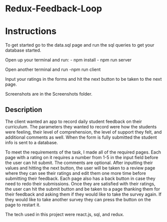 # Redux-Feedback-Loop

# Instructions

To get started go to the data.sql page and run the sql queries to get your database started.

Open up your terminal and run:
    - npm install
    - npm run server

Open another terminal and run
    -npm run client

Input your ratings in the forms and hit the next button to be taken to the next page.

Screenshots are in the Screenshots folder.


## Description

The client wanted an app to record daily student feedback on their curriculum. The parameters they wanted to record were how the students were feeling,
 their level of comprehension, the level of support they felt, and additional comments as well. When the form is fully submitted the student info is sent to
 a database.

To meet the requirements of the task, I made all of the required pages. Each page with a rating on it requires a number from 1-5 in the input field before the
user can hit submit. The comments are optional. After inputting their values and hitting the next button, the user will be taken to a review page where they
can see their ratings and edit them one more time before submitting their feedback. Each page also has a back button in case they need to redo their submissions.
Once they are satisfied with their ratings, the user can hit the submit button and be taken to a page thanking them for their feedback and asking them if they
would like to take the survey again. If they would like to take another survey they can press the button on the page to restart it.

The tech used in this project were react.js, sql, and redux.
